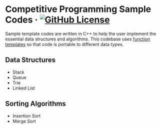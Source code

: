 # Competitive Programming Sample Codes  &middot; [![GitHub License][license-badge]][license-file]

Sample template codes are written in C++ to help the user implement the essential data structures and algorithms.
This codebase uses [function templates][function-templates] so that code is portable to different data types.

## Data Structures

- Stack
- Queue
- Trie
- Linked List

## Sorting Algorithms

- Insertion Sort
- Merge Sort

<!-- Sources -->
[function-templates]: http://www.cplusplus.com/doc/oldtutorial/templates/
[license-badge]: https://img.shields.io/github/license/llravelo/competitive-programming-samples
[license-file]: ./LICENSE
